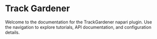 # Track Gardener

Welcome to the documentation for the TrackGardener napari plugin.
Use the navigation to explore tutorials, API documentation, and configuration details.
